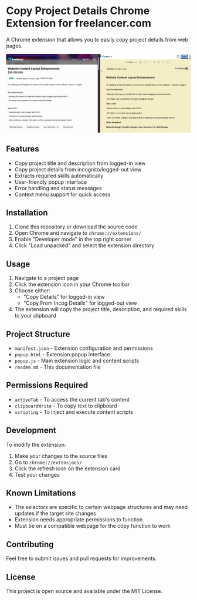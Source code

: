 # Copy Project Details Chrome Extension for freelancer.com

A Chrome extension that allows you to easily copy project details from web pages.

![Extension Screenshot](images/screenshot.png)

## Features

- Copy project title and description from logged-in view
- Copy project details from incognito/logged-out view
- Extracts required skills automatically
- User-friendly popup interface
- Error handling and status messages
- Context menu support for quick access

## Installation

1. Clone this repository or download the source code
2. Open Chrome and navigate to `chrome://extensions/`
3. Enable "Developer mode" in the top right corner
4. Click "Load unpacked" and select the extension directory

## Usage

1. Navigate to a project page
2. Click the extension icon in your Chrome toolbar
3. Choose either:
   - "Copy Details" for logged-in view
   - "Copy From Incog Details" for logged-out view
4. The extension will copy the project title, description, and required skills to your clipboard

## Project Structure

- `manifest.json` - Extension configuration and permissions
- `popup.html` - Extension popup interface
- `popup.js` - Main extension logic and content scripts
- `readme.md` - This documentation file

## Permissions Required

- `activeTab` - To access the current tab's content
- `clipboardWrite` - To copy text to clipboard
- `scripting` - To inject and execute content scripts

## Development

To modify the extension:
1. Make your changes to the source files
2. Go to `chrome://extensions/`
3. Click the refresh icon on the extension card
4. Test your changes

## Known Limitations

- The selectors are specific to certain webpage structures and may need updates if the target site changes
- Extension needs appropriate permissions to function
- Must be on a compatible webpage for the copy function to work

## Contributing

Feel free to submit issues and pull requests for improvements.

## License

This project is open source and available under the MIT License.